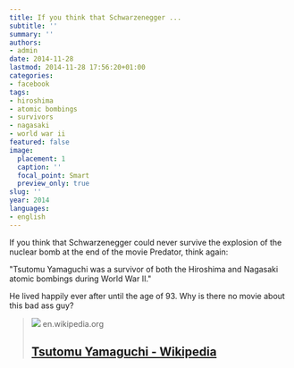 ```yaml
---
title: If you think that Schwarzenegger ...
subtitle: ''
summary: ''
authors:
- admin
date: 2014-11-28
lastmod: 2014-11-28 17:56:20+01:00
categories:
- facebook
tags:
- hiroshima
- atomic bombings
- survivors
- nagasaki
- world war ii
featured: false
image:
  placement: 1
  caption: ''
  focal_point: Smart
  preview_only: true
slug: ''
year: 2014
languages:
- english
---
```


If you think that Schwarzenegger could never survive the explosion of the nuclear bomb at the end of the movie Predator, think again:  

"Tsutomu Yamaguchi  was a survivor of both the Hiroshima and Nagasaki atomic bombings during World War II."

He lived happily ever after until the age of 93. 
Why is there no movie about this bad ass guy?
> [![](https://upload.wikimedia.org/wikipedia/en/a/aa/Tsutomu-Yamaguchi-Japanes-001.jpg)](http://en.wikipedia.org/wiki/Tsutomu_Yamaguchi)
> en.wikipedia.org
> ## [Tsutomu Yamaguchi - Wikipedia](http://en.wikipedia.org/wiki/Tsutomu_Yamaguchi)
>
>
